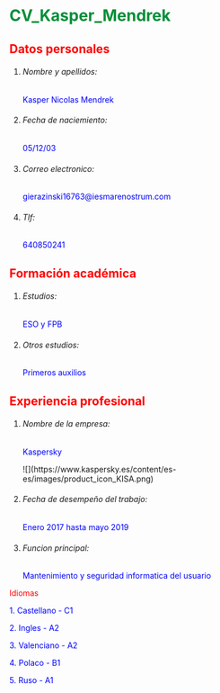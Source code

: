 <h1 style="color:rgb(0,143,57);">CV_Kasper_Mendrek</h1>          

 <h2 style="color:rgb(255,0,0);">Datos personales</h2>

1. <h6>Nombre y apellidos:</h6> <p style="color:rgb(0,0,255);">Kasper Nicolas Mendrek</p>

2. <h6>Fecha de naciemiento:</h6> <p style="color:rgb(0,0,255);">05/12/03</p>

3. <h6>Correo electronico:</h6> <p style="color:rgb(0,0,255);">gierazinski16763@iesmarenostrum.com</p>

4. <h6>Tlf:</h6> <p style="color:rgb(0,0,255);">640850241</p>

<h2 style="color:rgb(255,0,0);">Formación académica</h2>

1. <h6>Estudios:</h6> <p style="color:rgb(0,0,255);">ESO y FPB</p>

2. <h6>Otros estudios:</h6> <p style="color:rgb(0,0,255);">Primeros auxilios</p>

<h2 style="color:rgb(255,0,0);">Experiencia profesional</h2>

1. <h6>Nombre de la empresa:</h6> <p style="color:rgb(0,0,255);">Kaspersky</p> ![](https://www.kaspersky.es/content/es-es/images/product_icon_KISA.png)

2. <h6>Fecha de desempeño del trabajo:</h6> <p style="color:rgb(0,0,255);">Enero 2017 hasta mayo 2019</p>

3. <h6>Funcion principal:</h6> <p style="color:rgb(0,0,255);">Mantenimiento y seguridad informatica del usuario</p>

<p style="color:rgb(255,0,0);">Idiomas</p>

<p style="color:rgb(0,0,255);">1. Castellano - C1</p>

<p style="color:rgb(0,0,255);">2. Ingles - A2</p>

<p style="color:rgb(0,0,255);">3. Valenciano - A2</p>

<p style="color:rgb(0,0,255);">4. Polaco - B1</p>

<p style="color:rgb(0,0,255);">5. Ruso - A1</p>


<p style="color:rgb(0,0,255);"> </p>
